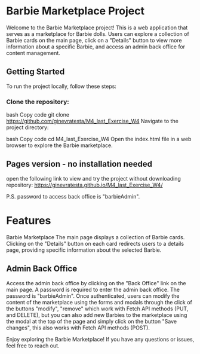 # Barbie Marketplace Project
Welcome to the Barbie Marketplace project! This is a web application that serves as a marketplace for Barbie dolls. Users can explore a collection of Barbie cards on the main page, click on a "Details" button to view more information about a specific Barbie, and access an admin back office for content management.

## Getting Started
To run the project locally, follow these steps:

### Clone the repository:

bash
Copy code
git clone https://github.com/ginevratesta/M4_last_Exercise_W4
Navigate to the project directory:

bash
Copy code
cd M4_last_Exercise_W4
Open the index.html file in a web browser to explore the Barbie marketplace.

## Pages version - no installation needed
open the following link to view and try the project without downloading repository:
https://ginevratesta.github.io/M4_last_Exercise_W4/

P.S. password to access back office is "barbieAdmin".

# Features
Barbie Marketplace
The main page displays a collection of Barbie cards.
Clicking on the "Details" button on each card redirects users to a details page, providing specific information about the selected Barbie.

## Admin Back Office
Access the admin back office by clicking on the "Back Office" link on the main page.
A password is required to enter the admin back office. 
The password is "barbieAdmin".
Once authenticated, users can modify the content of the marketplace using the forms and modals through the click of the buttons "modify", "remove" which work with Fetch API methods (PUT, and DELETE), but you can also add new Barbies to the marketplace using the modal at the top of the page and simply click on the button "Save changes", this also works with Fetch API methods (POST).


Enjoy exploring the Barbie Marketplace! If you have any questions or issues, feel free to reach out.
